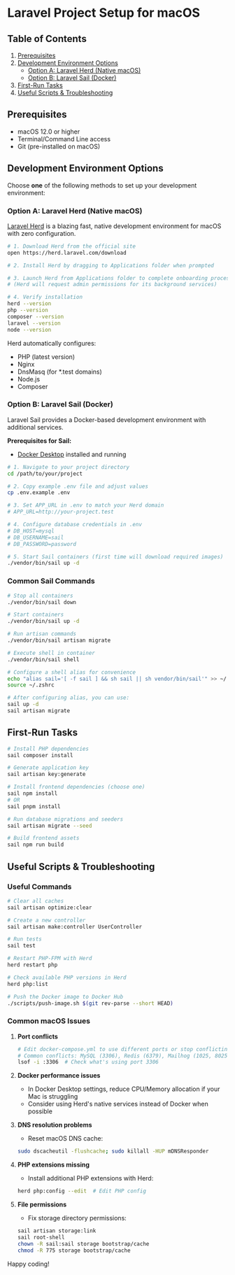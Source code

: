 # Laravel Project Setup for macOS

## Table of Contents

1. [Prerequisites](#prerequisites)
2. [Development Environment Options](#development-environment-options)
   - [Option A: Laravel Herd (Native macOS)](#option-a-laravel-herd-native-macos)
   - [Option B: Laravel Sail (Docker)](#option-b-laravel-sail-docker)
3. [First-Run Tasks](#first-run-tasks)
4. [Useful Scripts & Troubleshooting](#useful-scripts--troubleshooting)

## Prerequisites

- macOS 12.0 or higher
- Terminal/Command Line access
- Git (pre-installed on macOS)

## Development Environment Options

Choose **one** of the following methods to set up your development environment:

### Option A: Laravel Herd (Native macOS)

[Laravel Herd](https://herd.laravel.com) is a blazing fast, native development environment for macOS with zero configuration.

```bash
# 1. Download Herd from the official site
open https://herd.laravel.com/download

# 2. Install Herd by dragging to Applications folder when prompted

# 3. Launch Herd from Applications folder to complete onboarding process
# (Herd will request admin permissions for its background services)

# 4. Verify installation
herd --version
php --version
composer --version
laravel --version
node --version
```

Herd automatically configures:
- PHP (latest version)
- Nginx
- DnsMasq (for *.test domains)
- Node.js
- Composer

### Option B: Laravel Sail (Docker)

Laravel Sail provides a Docker-based development environment with additional services.

**Prerequisites for Sail:**
- [Docker Desktop](https://www.docker.com/products/docker-desktop/) installed and running

```bash
# 1. Navigate to your project directory
cd /path/to/your/project

# 2. Copy example .env file and adjust values
cp .env.example .env

# 3. Set APP_URL in .env to match your Herd domain
# APP_URL=http://your-project.test

# 4. Configure database credentials in .env
# DB_HOST=mysql
# DB_USERNAME=sail
# DB_PASSWORD=password

# 5. Start Sail containers (first time will download required images)
./vendor/bin/sail up -d
```

### Common Sail Commands

```bash
# Stop all containers
./vendor/bin/sail down

# Start containers
./vendor/bin/sail up -d

# Run artisan commands
./vendor/bin/sail artisan migrate

# Execute shell in container
./vendor/bin/sail shell

# Configure a shell alias for convenience
echo "alias sail='[ -f sail ] && sh sail || sh vendor/bin/sail'" >> ~/.zshrc
source ~/.zshrc

# After configuring alias, you can use:
sail up -d
sail artisan migrate
```

## First-Run Tasks

```bash
# Install PHP dependencies
sail composer install

# Generate application key
sail artisan key:generate

# Install frontend dependencies (choose one)
sail npm install
# OR
sail pnpm install

# Run database migrations and seeders
sail artisan migrate --seed

# Build frontend assets
sail npm run build
```

## Useful Scripts & Troubleshooting

### Useful Commands

```bash
# Clear all caches
sail artisan optimize:clear

# Create a new controller
sail artisan make:controller UserController

# Run tests
sail test

# Restart PHP-FPM with Herd
herd restart php

# Check available PHP versions in Herd
herd php:list

# Push the Docker image to Docker Hub
./scripts/push-image.sh $(git rev-parse --short HEAD)
```

### Common macOS Issues

1. **Port conflicts**
   ```bash
   # Edit docker-compose.yml to use different ports or stop conflicting services
   # Common conflicts: MySQL (3306), Redis (6379), Mailhog (1025, 8025)
   lsof -i :3306  # Check what's using port 3306
   ```

2. **Docker performance issues**
   - In Docker Desktop settings, reduce CPU/Memory allocation if your Mac is struggling
   - Consider using Herd's native services instead of Docker when possible

3. **DNS resolution problems**
   - Reset macOS DNS cache:
   ```bash
   sudo dscacheutil -flushcache; sudo killall -HUP mDNSResponder
   ```

4. **PHP extensions missing**
   - Install additional PHP extensions with Herd:
   ```bash
   herd php:config --edit  # Edit PHP config
   ```

5. **File permissions**
   - Fix storage directory permissions:
   ```bash
   sail artisan storage:link
   sail root-shell
   chown -R sail:sail storage bootstrap/cache
   chmod -R 775 storage bootstrap/cache
   ```

Happy coding!
